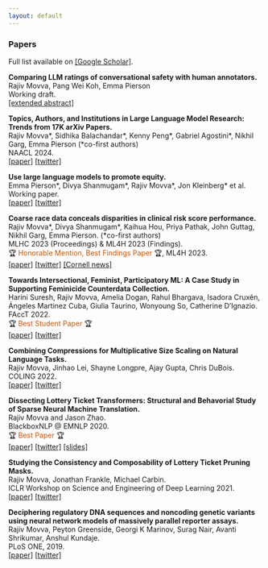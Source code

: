 ```yaml
---
layout: default
---
```


### Papers  

Full list available on [[Google Scholar]](https://scholar.google.com/citations?user=OLbbUjcAAAAJ&hl=en).  

**Comparing LLM ratings of conversational safety with human annotators.**   
Rajiv Movva, Pang Wei Koh, Emma Pierson  
Working draft.  
[[extended abstract]](rajivmovva.com/llm-safety-evaluators.pdf)  

**Topics, Authors, and Institutions in Large Language Model Research: Trends from 17K arXiv Papers.**   
Rajiv Movva\*, Sidhika Balachandar\*, Kenny Peng\*, Gabriel Agostini\*, Nikhil Garg, Emma Pierson (*co-first authors)  
NAACL 2024.  
[[paper]](https://arxiv.org/abs/2307.10700) [[twitter]](https://twitter.com/rajivmovva/status/1683903070646960128)  

**Use large language models to promote equity.**  
Emma Pierson\*, Divya Shanmugam\*, Rajiv Movva\*, Jon Kleinberg\* et al.  
Working paper.  
[[paper]](https://arxiv.org/abs/2312.14804) [[twitter]](https://twitter.com/2plus2make5/status/1738240365210058796)  

**Coarse race data conceals disparities in clinical risk score performance.**   
Rajiv Movva\*, Divya Shanmugam\*, Kaihua Hou, Priya Pathak, John Guttag, Nikhil Garg, Emma Pierson. (*co-first authors)  
MLHC 2023 (Proceedings) & ML4H 2023 (Findings).  
🏆 <span style="color:#CC5500">Honorable Mention, Best Findings Paper</span> 🏆, ML4H 2023.  
[[paper]](https://arxiv.org/abs/2304.09270) [[twitter]](https://twitter.com/rajivmovva/status/1651237859465080834) [[Cornell news]](https://news.cornell.edu/stories/2023/08/using-broad-race-categories-medicine-hides-true-health-risks)


**Towards Intersectional, Feminist, Participatory ML: A Case Study in Supporting Feminicide Counterdata Collection.**   
Harini Suresh, Rajiv Movva, Amelia Dogan, Rahul Bhargava, Isadora Cruxên, Ángeles Martinez Cuba, Giulia Taurino, Wonyoung So, Catherine D’Ignazio.  
FAccT 2022.  
🏆 <span style="color:#CC5500">Best Student Paper</span> 🏆  
[[paper]](https://dl.acm.org/doi/10.1145/3531146.3533132) [[twitter]](https://twitter.com/rajivmovva/status/1539172168269012992)  


**Combining Compressions for Multiplicative Size Scaling on Natural Language Tasks.**  
Rajiv Movva, Jinhao Lei, Shayne Longpre, Ajay Gupta, Chris DuBois.  
COLING 2022.  
[[paper]](https://aclanthology.org/2022.coling-1.252/) [[twitter]](https://twitter.com/rajivmovva/status/1574444670104526848)  


**Dissecting Lottery Ticket Transformers: Structural and Behavorial Study of Sparse Neural Machine Translation.**   
Rajiv Movva and Jason Zhao.  
BlackboxNLP @ EMNLP 2020.  
🏆 <span style="color:#CC5500">Best Paper</span> 🏆   
[[paper]](https://arxiv.org/abs/2009.13270) [[twitter]](https://twitter.com/rajivmovva/status/1311017289500766208) [[slides]](https://docs.google.com/presentation/d/1dVEXenyGF6Szxg8FPgua2sJQGWXvIdaBwKShS8jO8sM)  


**Studying the Consistency and Composability of Lottery Ticket Pruning Masks.**  
Rajiv Movva, Jonathan Frankle, Michael Carbin.  
ICLR Workshop on Science and Engineering of Deep Learning 2021.  
[[paper]](https://arxiv.org/abs/2104.14753) [[twitter]](https://twitter.com/rajivmovva/status/1390526193666072576)  
  
  
**Deciphering regulatory DNA sequences and noncoding genetic variants using neural network models of massively parallel reporter assays.**    
Rajiv Movva, Peyton Greenside, Georgi K Marinov, Surag Nair, Avanti Shrikumar, Anshul Kundaje.  
PLoS ONE, 2019.  
[[paper]](https://journals.plos.org/plosone/article?id=10.1371/journal.pone.0218073) [[twitter]](https://twitter.com/rajivmovva/status/1030495776093294593)  


<!-- ## Preprints, etc.

Accelerating single-cell genomic analysis with GPUs.  
Corey Nolet, Avantika Lal, Rajesh Ilango, Taurean Dyer, Rajiv Movva, John Zedlewski, Johnny Israeli.  
bioRxiv, 2022.  
_Completed during NVIDIA AI internship._  
[[paper]](https://www.biorxiv.org/content/10.1101/2022.05.26.493607v1.full) 

Fairness Deconstructed: A Sociotechnical View of 'Fair' Algorithms in Criminal Justice.  
arXiv, 2021.  
Rajiv Movva.  
_Final project for WGS.301 Feminist Theory at MIT._  
[[paper]](https://arxiv.org/abs/2106.13455)

In-silico Prediction of Synergistic Anti-Cancer Drug Combinations Using Multi-omics Data.  
Remzi Celebi, Oliver Bear Don’t Walk, Rajiv Movva, Semih Alpsoy, Michel Dumontier.  
Scientific Reports, 2019.  
[[paper]](https://www.nature.com/articles/s41598-019-45236-6)   -->

